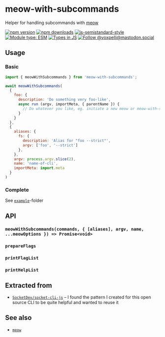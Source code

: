 # meow-with-subcommands

Helper for handling subcommands with [meow](https://github.com/sindresorhus/meow)

[![npm version](https://img.shields.io/npm/v/meow-with-subcommands.svg?style=flat)](https://www.npmjs.com/package/meow-with-subcommands)
[![npm downloads](https://img.shields.io/npm/dm/meow-with-subcommands.svg?style=flat)](https://www.npmjs.com/package/meow-with-subcommands)
[![js-semistandard-style](https://img.shields.io/badge/code%20style-semistandard-brightgreen.svg)](https://github.com/voxpelli/eslint-config)
[![Module type: ESM](https://img.shields.io/badge/module%20type-esm-brightgreen)](https://github.com/voxpelli/badges-cjs-esm)
[![Types in JS](https://img.shields.io/badge/types_in_js-yes-brightgreen)](https://github.com/voxpelli/types-in-js)
[![Follow @voxpelli@mastodon.social](https://img.shields.io/mastodon/follow/109247025527949675?domain=https%3A%2F%2Fmastodon.social&style=social)](https://mastodon.social/@voxpelli)

## Usage

### Basic

<!--
TODO: Include this example using eg: https://unifiedjs.com/explore/package/remark-usage/
-->

```javascript
import { meowWithSubcommands } from 'meow-with-subcommands';

await meowWithSubcommands(
  {
    foo: {
      description: 'Do something very foo-like',
      async run (argv, importMeta, { parentName }) {
        // Do whatever you like, eg. initiate a new meow or meow-with-subcommands
      }
    }
  },
  {
    aliases: {
      fs: {
        description: 'Alias for "foo --strict"',
        argv: ['foo', '--strict']
      },
    },
    argv: process.argv.slice(2),
    name: 'name-of-cli',
    importMeta: import.meta
  }
)
```

### Complete

See [`example`](./example/)-folder

## API

<!--
TODO: Generate these docs from the JSDoc instead
-->

### `meowWithSubcommands(commands, { [aliases], argv, name, ...meowOptions }) => Promise<void>`

### `prepareFlags`

### `printFlagList`

### `printHelpList`

## Extracted from

* [`SocketDev/socket-cli-js`](https://github.com/SocketDev/socket-cli-js/tree/535a68eb12f46ba20010c1db795a04a7593ec4a5) – I found the pattern I created for this open source CLI to be quite helpful and wanted to reuse it

## See also

* [`meow`](https://github.com/sindresorhus/meow)
